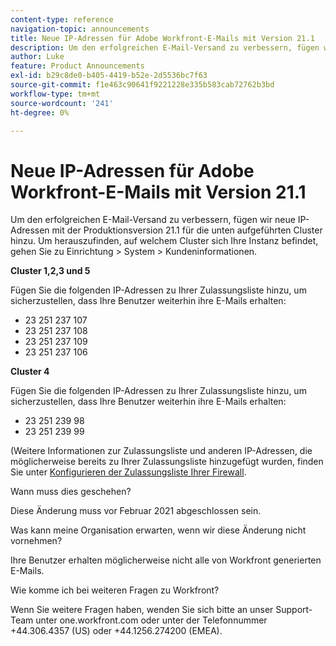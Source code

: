 ```yaml
---
content-type: reference
navigation-topic: announcements
title: Neue IP-Adressen für Adobe Workfront-E-Mails mit Version 21.1
description: Um den erfolgreichen E-Mail-Versand zu verbessern, fügen wir neue IP-Adressen mit der Produktionsversion 21.1 für die unten aufgeführten Cluster hinzu. Um herauszufinden, auf welchem Cluster sich Ihre Instanz befindet, gehen Sie zu "Setup &gt", "System&gt", "Customer Info".
author: Luke
feature: Product Announcements
exl-id: b29c8de0-b405-4419-b52e-2d5536bc7f63
source-git-commit: f1e463c90641f9221228e335b583cab72762b3bd
workflow-type: tm+mt
source-wordcount: '241'
ht-degree: 0%

---
```


# Neue IP-Adressen für Adobe Workfront-E-Mails mit Version 21.1

Um den erfolgreichen E-Mail-Versand zu verbessern, fügen wir neue IP-Adressen mit der Produktionsversion 21.1 für die unten aufgeführten Cluster hinzu. Um herauszufinden, auf welchem Cluster sich Ihre Instanz befindet, gehen Sie zu Einrichtung > System > Kundeninformationen.

**Cluster 1,2,3 und 5**

Fügen Sie die folgenden IP-Adressen zu Ihrer Zulassungsliste hinzu, um sicherzustellen, dass Ihre Benutzer weiterhin ihre E-Mails erhalten:

* 23 251 237 107
* 23 251 237 108
* 23 251 237 109
* 23 251 237 106

**Cluster 4**

Fügen Sie die folgenden IP-Adressen zu Ihrer Zulassungsliste hinzu, um sicherzustellen, dass Ihre Benutzer weiterhin ihre E-Mails erhalten:

* 23 251 239 98
* 23 251 239 99

(Weitere Informationen zur Zulassungsliste und anderen IP-Adressen, die möglicherweise bereits zu Ihrer Zulassungsliste hinzugefügt wurden, finden Sie unter [Konfigurieren der Zulassungsliste Ihrer Firewall](../../../administration-and-setup/get-started-wf-administration/configure-your-firewall.md).

Wann muss dies geschehen?

Diese Änderung muss vor Februar 2021 abgeschlossen sein.

Was kann meine Organisation erwarten, wenn wir diese Änderung nicht vornehmen?

Ihre Benutzer erhalten möglicherweise nicht alle von Workfront generierten E-Mails.

Wie komme ich bei weiteren Fragen zu Workfront?

Wenn Sie weitere Fragen haben, wenden Sie sich bitte an unser Support-Team unter one.workfront.com oder unter der Telefonnummer +44.306.4357 (US) oder +44.1256.274200 (EMEA).
